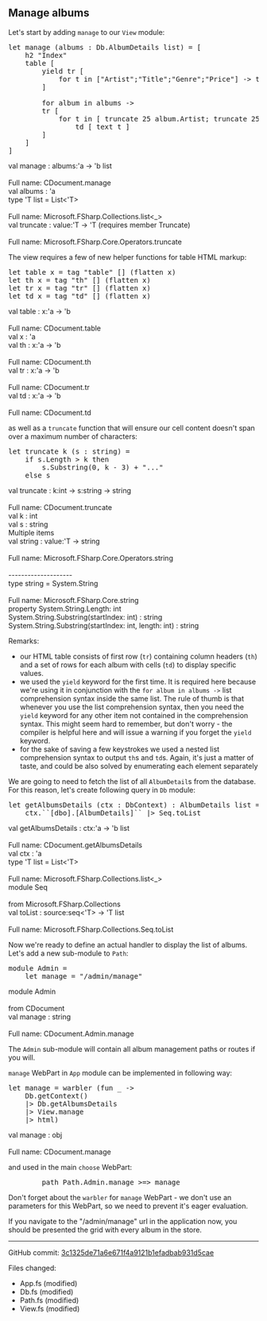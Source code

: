 ## Manage albums

Let's start by adding `manage` to our `View` module:

<pre class="fssnip highlighted"><div lang="fsharp"><span class="k">let</span> <span onmouseout="hideTip(event, 'View.fs:64-77_fs1', 1)" onmouseover="showTip(event, 'View.fs:64-77_fs1', 1)" class="f">manage</span> (<span onmouseout="hideTip(event, 'View.fs:64-77_fs2', 2)" onmouseover="showTip(event, 'View.fs:64-77_fs2', 2)" class="i">albums</span> <span class="o">:</span> <span class="i">Db</span><span class="o">.</span><span class="i">AlbumDetails</span> <span onmouseout="hideTip(event, 'View.fs:64-77_fs3', 3)" onmouseover="showTip(event, 'View.fs:64-77_fs3', 3)" class="t">list</span>) <span class="o">=</span> [ &#10;    <span class="i">h2</span> <span class="s">&quot;Index&quot;</span>&#10;    <span class="i">table</span> [&#10;        <span class="k">yield</span> <span class="i">tr</span> [&#10;            <span class="k">for</span> <span class="i">t</span> <span class="k">in</span> [<span class="s">&quot;Artist&quot;</span>;<span class="s">&quot;Title&quot;</span>;<span class="s">&quot;Genre&quot;</span>;<span class="s">&quot;Price&quot;</span>] <span class="k">-&gt;</span> <span class="i">th</span> [ <span class="i">text</span> <span class="i">t</span> ]&#10;        ]&#10;&#10;        <span class="k">for</span> <span class="i">album</span> <span class="k">in</span> <span onmouseout="hideTip(event, 'View.fs:64-77_fs2', 4)" onmouseover="showTip(event, 'View.fs:64-77_fs2', 4)" class="i">albums</span> <span class="k">-&gt;</span> &#10;        <span class="i">tr</span> [&#10;            <span class="k">for</span> <span class="i">t</span> <span class="k">in</span> [ <span onmouseout="hideTip(event, 'View.fs:64-77_fs4', 5)" onmouseover="showTip(event, 'View.fs:64-77_fs4', 5)" class="i">truncate</span> <span class="n">25</span> <span class="i">album</span><span class="o">.</span><span class="i">Artist</span>; <span onmouseout="hideTip(event, 'View.fs:64-77_fs4', 6)" onmouseover="showTip(event, 'View.fs:64-77_fs4', 6)" class="i">truncate</span> <span class="n">25</span> <span class="i">album</span><span class="o">.</span><span class="i">Title</span>; <span class="i">album</span><span class="o">.</span><span class="i">Genre</span>; <span class="i">formatDec</span> <span class="i">album</span><span class="o">.</span><span class="i">Price</span> ] <span class="k">-&gt;</span>&#10;                <span class="i">td</span> [ <span class="i">text</span> <span class="i">t</span> ]&#10;        ]&#10;    ]&#10;]&#10;</div></pre>&#10;<div class="tip" id="View.fs:64-77_fs1">val manage : albums:&#39;a -&gt; &#39;b list<br /><br />Full name: CDocument.manage</div>&#10;<div class="tip" id="View.fs:64-77_fs2">val albums : &#39;a</div>&#10;<div class="tip" id="View.fs:64-77_fs3">type &#39;T list = List&lt;&#39;T&gt;<br /><br />Full name: Microsoft.FSharp.Collections.list&lt;_&gt;</div>&#10;<div class="tip" id="View.fs:64-77_fs4">val truncate : value:&#39;T -&gt; &#39;T (requires member Truncate)<br /><br />Full name: Microsoft.FSharp.Core.Operators.truncate</div>&#10;&#10;

The view requires a few of new helper functions for table HTML markup:

<pre class="fssnip highlighted"><div lang="fsharp"><span class="k">let</span> <span onmouseout="hideTip(event, 'View.fs:17-20_fs1', 1)" onmouseover="showTip(event, 'View.fs:17-20_fs1', 1)" class="f">table</span> <span onmouseout="hideTip(event, 'View.fs:17-20_fs2', 2)" onmouseover="showTip(event, 'View.fs:17-20_fs2', 2)" class="i">x</span> <span class="o">=</span> <span class="i">tag</span> <span class="s">&quot;table&quot;</span> [] (<span class="i">flatten</span> <span onmouseout="hideTip(event, 'View.fs:17-20_fs2', 3)" onmouseover="showTip(event, 'View.fs:17-20_fs2', 3)" class="i">x</span>)&#10;<span class="k">let</span> <span onmouseout="hideTip(event, 'View.fs:17-20_fs3', 4)" onmouseover="showTip(event, 'View.fs:17-20_fs3', 4)" class="f">th</span> <span onmouseout="hideTip(event, 'View.fs:17-20_fs2', 5)" onmouseover="showTip(event, 'View.fs:17-20_fs2', 5)" class="i">x</span> <span class="o">=</span> <span class="i">tag</span> <span class="s">&quot;th&quot;</span> [] (<span class="i">flatten</span> <span onmouseout="hideTip(event, 'View.fs:17-20_fs2', 6)" onmouseover="showTip(event, 'View.fs:17-20_fs2', 6)" class="i">x</span>)&#10;<span class="k">let</span> <span onmouseout="hideTip(event, 'View.fs:17-20_fs4', 7)" onmouseover="showTip(event, 'View.fs:17-20_fs4', 7)" class="f">tr</span> <span onmouseout="hideTip(event, 'View.fs:17-20_fs2', 8)" onmouseover="showTip(event, 'View.fs:17-20_fs2', 8)" class="i">x</span> <span class="o">=</span> <span class="i">tag</span> <span class="s">&quot;tr&quot;</span> [] (<span class="i">flatten</span> <span onmouseout="hideTip(event, 'View.fs:17-20_fs2', 9)" onmouseover="showTip(event, 'View.fs:17-20_fs2', 9)" class="i">x</span>)&#10;<span class="k">let</span> <span onmouseout="hideTip(event, 'View.fs:17-20_fs5', 10)" onmouseover="showTip(event, 'View.fs:17-20_fs5', 10)" class="f">td</span> <span onmouseout="hideTip(event, 'View.fs:17-20_fs2', 11)" onmouseover="showTip(event, 'View.fs:17-20_fs2', 11)" class="i">x</span> <span class="o">=</span> <span class="i">tag</span> <span class="s">&quot;td&quot;</span> [] (<span class="i">flatten</span> <span onmouseout="hideTip(event, 'View.fs:17-20_fs2', 12)" onmouseover="showTip(event, 'View.fs:17-20_fs2', 12)" class="i">x</span>)&#10;</div></pre>&#10;<div class="tip" id="View.fs:17-20_fs1">val table : x:&#39;a -&gt; &#39;b<br /><br />Full name: CDocument.table</div>&#10;<div class="tip" id="View.fs:17-20_fs2">val x : &#39;a</div>&#10;<div class="tip" id="View.fs:17-20_fs3">val th : x:&#39;a -&gt; &#39;b<br /><br />Full name: CDocument.th</div>&#10;<div class="tip" id="View.fs:17-20_fs4">val tr : x:&#39;a -&gt; &#39;b<br /><br />Full name: CDocument.tr</div>&#10;<div class="tip" id="View.fs:17-20_fs5">val td : x:&#39;a -&gt; &#39;b<br /><br />Full name: CDocument.td</div>&#10;&#10;

as well as a `truncate` function that will ensure our cell content doesn't span over a maximum number of characters:

<pre class="fssnip highlighted"><div lang="fsharp"><span class="k">let</span> <span onmouseout="hideTip(event, 'View.fs:24-27_fs1', 1)" onmouseover="showTip(event, 'View.fs:24-27_fs1', 1)" class="f">truncate</span> <span onmouseout="hideTip(event, 'View.fs:24-27_fs2', 2)" onmouseover="showTip(event, 'View.fs:24-27_fs2', 2)" class="i">k</span> (<span onmouseout="hideTip(event, 'View.fs:24-27_fs3', 3)" onmouseover="showTip(event, 'View.fs:24-27_fs3', 3)" class="i">s</span> <span class="o">:</span> <span onmouseout="hideTip(event, 'View.fs:24-27_fs4', 4)" onmouseover="showTip(event, 'View.fs:24-27_fs4', 4)" class="t">string</span>) <span class="o">=</span>&#10;    <span class="k">if</span> <span onmouseout="hideTip(event, 'View.fs:24-27_fs3', 5)" onmouseover="showTip(event, 'View.fs:24-27_fs3', 5)" class="i">s</span><span class="o">.</span><span onmouseout="hideTip(event, 'View.fs:24-27_fs5', 6)" onmouseover="showTip(event, 'View.fs:24-27_fs5', 6)" class="i">Length</span> <span class="o">&gt;</span> <span onmouseout="hideTip(event, 'View.fs:24-27_fs2', 7)" onmouseover="showTip(event, 'View.fs:24-27_fs2', 7)" class="i">k</span> <span class="k">then</span>&#10;        <span onmouseout="hideTip(event, 'View.fs:24-27_fs3', 8)" onmouseover="showTip(event, 'View.fs:24-27_fs3', 8)" class="i">s</span><span class="o">.</span><span onmouseout="hideTip(event, 'View.fs:24-27_fs6', 9)" onmouseover="showTip(event, 'View.fs:24-27_fs6', 9)" class="f">Substring</span>(<span class="n">0</span>, <span onmouseout="hideTip(event, 'View.fs:24-27_fs2', 10)" onmouseover="showTip(event, 'View.fs:24-27_fs2', 10)" class="i">k</span> <span class="o">-</span> <span class="n">3</span>) <span class="o">+</span> <span class="s">&quot;...&quot;</span>&#10;    <span class="k">else</span> <span onmouseout="hideTip(event, 'View.fs:24-27_fs3', 11)" onmouseover="showTip(event, 'View.fs:24-27_fs3', 11)" class="i">s</span>&#10;</div></pre>&#10;<div class="tip" id="View.fs:24-27_fs1">val truncate : k:int -&gt; s:string -&gt; string<br /><br />Full name: CDocument.truncate</div>&#10;<div class="tip" id="View.fs:24-27_fs2">val k : int</div>&#10;<div class="tip" id="View.fs:24-27_fs3">val s : string</div>&#10;<div class="tip" id="View.fs:24-27_fs4">Multiple items<br />val string : value:&#39;T -&gt; string<br /><br />Full name: Microsoft.FSharp.Core.Operators.string<br /><br />--------------------<br />type string = System.String<br /><br />Full name: Microsoft.FSharp.Core.string</div>&#10;<div class="tip" id="View.fs:24-27_fs5">property System.String.Length: int</div>&#10;<div class="tip" id="View.fs:24-27_fs6">System.String.Substring(startIndex: int) : string<br />System.String.Substring(startIndex: int, length: int) : string</div>&#10;&#10;

Remarks:

- our HTML table consists of first row (`tr`) containing column headers (`th`) and a set of rows for each album with cells (`td`) to display specific values.
- we used the `yield` keyword for the first time. It is required here because we're using it in conjunction with the `for album in albums ->` list comprehension syntax inside the same list. The rule of thumb is that whenever you use the list comprehension syntax, then you need the `yield` keyword for any other item not contained in the comprehension syntax. This might seem hard to remember, but don't worry - the compiler is helpful here and will issue a warning if you forget the `yield` keyword.
- for the sake of saving a few keystrokes we used a nested list comprehension syntax to output `th`s and `td`s. Again, it's just a matter of taste, and could be also solved by enumerating each element separately

We are going to need to fetch the list of all `AlbumDetail`s from the database.
For this reason, let's create following query in `Db` module:

<pre class="fssnip highlighted"><div lang="fsharp"><span class="k">let</span> <span onmouseout="hideTip(event, 'Db.fs:38-39_fs1', 1)" onmouseover="showTip(event, 'Db.fs:38-39_fs1', 1)" class="f">getAlbumsDetails</span> (<span onmouseout="hideTip(event, 'Db.fs:38-39_fs2', 2)" onmouseover="showTip(event, 'Db.fs:38-39_fs2', 2)" class="i">ctx</span> <span class="o">:</span> <span class="i">DbContext</span>) <span class="o">:</span> <span class="i">AlbumDetails</span> <span onmouseout="hideTip(event, 'Db.fs:38-39_fs3', 3)" onmouseover="showTip(event, 'Db.fs:38-39_fs3', 3)" class="t">list</span> <span class="o">=</span> &#10;    <span onmouseout="hideTip(event, 'Db.fs:38-39_fs2', 4)" onmouseover="showTip(event, 'Db.fs:38-39_fs2', 4)" class="i">ctx</span><span class="o">.</span><span class="i">``[dbo].[AlbumDetails]``</span> <span class="o">|&gt;</span> <span onmouseout="hideTip(event, 'Db.fs:38-39_fs4', 5)" onmouseover="showTip(event, 'Db.fs:38-39_fs4', 5)" class="t">Seq</span><span class="o">.</span><span onmouseout="hideTip(event, 'Db.fs:38-39_fs5', 6)" onmouseover="showTip(event, 'Db.fs:38-39_fs5', 6)" class="f">toList</span>&#10;</div></pre>&#10;<div class="tip" id="Db.fs:38-39_fs1">val getAlbumsDetails : ctx:&#39;a -&gt; &#39;b list<br /><br />Full name: CDocument.getAlbumsDetails</div>&#10;<div class="tip" id="Db.fs:38-39_fs2">val ctx : &#39;a</div>&#10;<div class="tip" id="Db.fs:38-39_fs3">type &#39;T list = List&lt;&#39;T&gt;<br /><br />Full name: Microsoft.FSharp.Collections.list&lt;_&gt;</div>&#10;<div class="tip" id="Db.fs:38-39_fs4">module Seq<br /><br />from Microsoft.FSharp.Collections</div>&#10;<div class="tip" id="Db.fs:38-39_fs5">val toList : source:seq&lt;&#39;T&gt; -&gt; &#39;T list<br /><br />Full name: Microsoft.FSharp.Collections.Seq.toList</div>&#10;&#10;

Now we're ready to define an actual handler to display the list of albums.
Let's add a new sub-module to `Path`:

<pre class="fssnip highlighted"><div lang="fsharp"><span class="k">module</span> <span onmouseout="hideTip(event, 'Path.fs:16-17_fs1', 1)" onmouseover="showTip(event, 'Path.fs:16-17_fs1', 1)" class="t">Admin</span> <span class="o">=</span>&#10;    <span class="k">let</span> <span onmouseout="hideTip(event, 'Path.fs:16-17_fs2', 2)" onmouseover="showTip(event, 'Path.fs:16-17_fs2', 2)" class="i">manage</span> <span class="o">=</span> <span class="s">&quot;/admin/manage&quot;</span>&#10;</div></pre>&#10;<div class="tip" id="Path.fs:16-17_fs1">module Admin<br /><br />from CDocument</div>&#10;<div class="tip" id="Path.fs:16-17_fs2">val manage : string<br /><br />Full name: CDocument.Admin.manage</div>&#10;&#10;

The `Admin` sub-module will contain all album management paths or routes if you will.

`manage` WebPart in `App` module can be implemented in following way:

<pre class="fssnip highlighted"><div lang="fsharp"><span class="k">let</span> <span onmouseout="hideTip(event, 'App.fs:37-41_fs1', 1)" onmouseover="showTip(event, 'App.fs:37-41_fs1', 1)" class="i">manage</span> <span class="o">=</span> <span class="i">warbler</span> (<span class="k">fun</span> _ <span class="k">-&gt;</span>&#10;    <span class="i">Db</span><span class="o">.</span><span class="i">getContext</span>()&#10;    <span class="o">|&gt;</span> <span class="i">Db</span><span class="o">.</span><span class="i">getAlbumsDetails</span>&#10;    <span class="o">|&gt;</span> <span class="i">View</span><span class="o">.</span><span onmouseout="hideTip(event, 'App.fs:37-41_fs1', 2)" onmouseover="showTip(event, 'App.fs:37-41_fs1', 2)" class="i">manage</span>&#10;    <span class="o">|&gt;</span> <span class="i">html</span>)&#10;</div></pre>&#10;<div class="tip" id="App.fs:37-41_fs1">val manage : obj<br /><br />Full name: CDocument.manage</div>&#10;&#10;

and used in the main `choose` WebPart:

<pre class="fssnip highlighted"><div lang="fsharp">        <span class="i">path</span> <span class="i">Path</span><span class="o">.</span><span class="i">Admin</span><span class="o">.</span><span class="i">manage</span> <span class="o">&gt;</span><span class="o">=&gt;</span> <span class="i">manage</span>&#10;</div></pre>&#10;&#10;

Don't forget about the `warbler` for `manage` WebPart - we don't use an parameters for this WebPart, so we need to prevent it's eager evaluation.

If you navigate to the "/admin/manage" url in the application now, you should be presented the grid with every album in the store.


---

GitHub commit: [3c1325de71a6e671f4a9121b1efadbab931d5cae](https://github.com/theimowski/SuaveMusicStoreTutorial/commit/3c1325de71a6e671f4a9121b1efadbab931d5cae)

Files changed:

* App.fs (modified)
* Db.fs (modified)
* Path.fs (modified)
* View.fs (modified)
